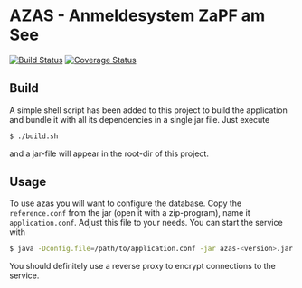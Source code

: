 AZAS - Anmeldesystem ZaPF am See
================================

[![Build Status](https://travis-ci.org/Richard-W/azas.svg?branch=master)](https://travis-ci.org/Richard-W/azas)
[![Coverage Status](https://coveralls.io/repos/github/Richard-W/azas/badge.svg?branch=master)](https://coveralls.io/github/Richard-W/azas?branch=master)

Build
-----

A simple shell script has been added to this project to build the application and bundle it with all its dependencies
in a single jar file. Just execute

```sh
$ ./build.sh
```

and a jar-file will appear in the root-dir of this project.

Usage
-----

To use azas you will want to configure the database. Copy the `reference.conf` from the jar (open it with a zip-program),
name it `application.conf`. Adjust this file to your needs. You can start the service with

```sh
$ java -Dconfig.file=/path/to/application.conf -jar azas-<version>.jar
```

You should definitely use a reverse proxy to encrypt connections to the service.
